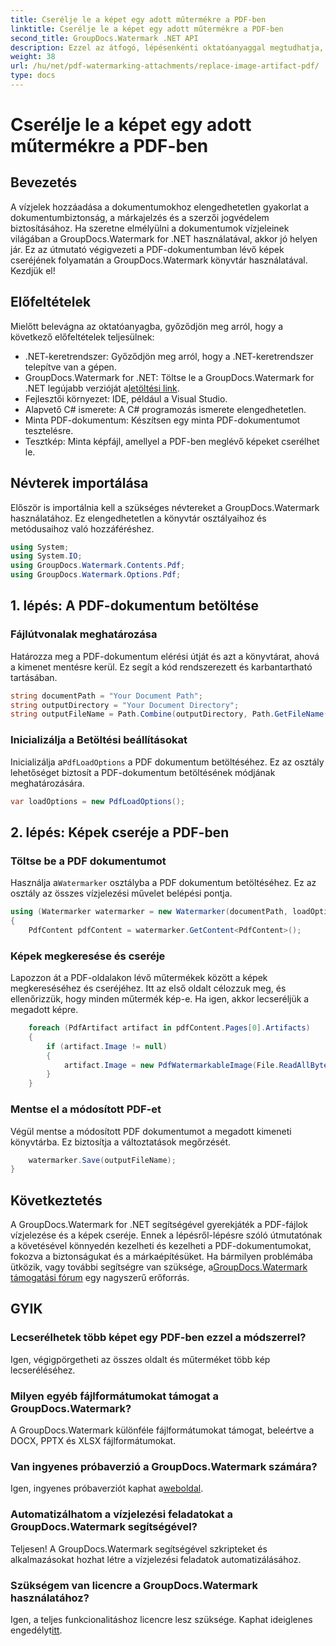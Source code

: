 ```yaml
---
title: Cserélje le a képet egy adott műtermékre a PDF-ben
linktitle: Cserélje le a képet egy adott műtermékre a PDF-ben
second_title: GroupDocs.Watermark .NET API
description: Ezzel az átfogó, lépésenkénti oktatóanyaggal megtudhatja, hogyan cserélheti le a PDF-dokumentumokban lévő képeket a GroupDocs.Watermark for .NET segítségével.
weight: 38
url: /hu/net/pdf-watermarking-attachments/replace-image-artifact-pdf/
type: docs
---
```

# Cserélje le a képet egy adott műtermékre a PDF-ben

## Bevezetés
A vízjelek hozzáadása a dokumentumokhoz elengedhetetlen gyakorlat a dokumentumbiztonság, a márkajelzés és a szerzői jogvédelem biztosításához. Ha szeretne elmélyülni a dokumentumok vízjeleinek világában a GroupDocs.Watermark for .NET használatával, akkor jó helyen jár. Ez az útmutató végigvezeti a PDF-dokumentumban lévő képek cseréjének folyamatán a GroupDocs.Watermark könyvtár használatával. Kezdjük el!
## Előfeltételek
Mielőtt belevágna az oktatóanyagba, győződjön meg arról, hogy a következő előfeltételek teljesülnek:
- .NET-keretrendszer: Győződjön meg arról, hogy a .NET-keretrendszer telepítve van a gépen.
-  GroupDocs.Watermark for .NET: Töltse le a GroupDocs.Watermark for .NET legújabb verzióját a[letöltési link](https://releases.groupdocs.com/Watermark/net/).
- Fejlesztői környezet: IDE, például a Visual Studio.
- Alapvető C# ismerete: A C# programozás ismerete elengedhetetlen.
- Minta PDF-dokumentum: Készítsen egy minta PDF-dokumentumot tesztelésre.
- Tesztkép: Minta képfájl, amellyel a PDF-ben meglévő képeket cserélhet le.
## Névterek importálása
Először is importálnia kell a szükséges névtereket a GroupDocs.Watermark használatához. Ez elengedhetetlen a könyvtár osztályaihoz és metódusaihoz való hozzáféréshez.
```csharp
using System;
using System.IO;
using GroupDocs.Watermark.Contents.Pdf;
using GroupDocs.Watermark.Options.Pdf;
```

## 1. lépés: A PDF-dokumentum betöltése
### Fájlútvonalak meghatározása
Határozza meg a PDF-dokumentum elérési útját és azt a könyvtárat, ahová a kimenet mentésre kerül. Ez segít a kód rendszerezett és karbantartható tartásában.
```csharp
string documentPath = "Your Document Path";
string outputDirectory = "Your Document Directory";
string outputFileName = Path.Combine(outputDirectory, Path.GetFileName(documentPath));
```
### Inicializálja a Betöltési beállításokat
 Inicializálja a`PdfLoadOptions` a PDF dokumentum betöltéséhez. Ez az osztály lehetőséget biztosít a PDF-dokumentum betöltésének módjának meghatározására.
```csharp
var loadOptions = new PdfLoadOptions();
```
## 2. lépés: Képek cseréje a PDF-ben
### Töltse be a PDF dokumentumot
 Használja a`Watermarker` osztályba a PDF dokumentum betöltéséhez. Ez az osztály az összes vízjelezési művelet belépési pontja.
```csharp
using (Watermarker watermarker = new Watermarker(documentPath, loadOptions))
{
    PdfContent pdfContent = watermarker.GetContent<PdfContent>();
```
### Képek megkeresése és cseréje
Lapozzon át a PDF-oldalakon lévő műtermékek között a képek megkereséséhez és cseréjéhez. Itt az első oldalt célozzuk meg, és ellenőrizzük, hogy minden műtermék kép-e. Ha igen, akkor lecseréljük a megadott képre.
```csharp
    foreach (PdfArtifact artifact in pdfContent.Pages[0].Artifacts)
    {
        if (artifact.Image != null)
        {
            artifact.Image = new PdfWatermarkableImage(File.ReadAllBytes("Your Image Path"));
        }
    }
```
### Mentse el a módosított PDF-et
Végül mentse a módosított PDF dokumentumot a megadott kimeneti könyvtárba. Ez biztosítja a változtatások megőrzését.
```csharp
    watermarker.Save(outputFileName);
}
```

## Következtetés
 A GroupDocs.Watermark for .NET segítségével gyerekjáték a PDF-fájlok vízjelezése és a képek cseréje. Ennek a lépésről-lépésre szóló útmutatónak a követésével könnyedén kezelheti és kezelheti a PDF-dokumentumokat, fokozva a biztonságukat és a márkaépítésüket. Ha bármilyen problémába ütközik, vagy további segítségre van szüksége, a[GroupDocs.Watermark támogatási fórum](https://forum.groupdocs.com/c/watermark/19) egy nagyszerű erőforrás.
## GYIK
### Lecserélhetek több képet egy PDF-ben ezzel a módszerrel?
Igen, végigpörgetheti az összes oldalt és műterméket több kép lecseréléséhez.
### Milyen egyéb fájlformátumokat támogat a GroupDocs.Watermark?
A GroupDocs.Watermark különféle fájlformátumokat támogat, beleértve a DOCX, PPTX és XLSX fájlformátumokat.
### Van ingyenes próbaverzió a GroupDocs.Watermark számára?
 Igen, ingyenes próbaverziót kaphat a[weboldal](https://releases.groupdocs.com/).
### Automatizálhatom a vízjelezési feladatokat a GroupDocs.Watermark segítségével?
Teljesen! A GroupDocs.Watermark segítségével szkripteket és alkalmazásokat hozhat létre a vízjelezési feladatok automatizálásához.
### Szükségem van licencre a GroupDocs.Watermark használatához?
 Igen, a teljes funkcionalitáshoz licencre lesz szüksége. Kaphat ideiglenes engedélyt[itt](https://purchase.groupdocs.com/temporary-license/).